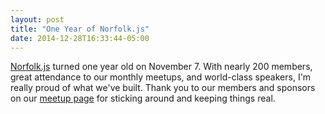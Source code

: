 ```yaml
---
layout: post
title: "One Year of Norfolk.js"
date: 2014-12-28T16:33:44-05:00
---
```


[Norfolk.js](http://www.norfolkjs.org/) turned one year old on November 7. With
nearly 200 members, great attendance to our monthly meetups, and world-class speakers,
I'm really proud of what we've built. Thank you to our members and sponsors on our
[meetup page](http://www.meetup.com/norfolkjs/) for sticking around and keeping
things real.
